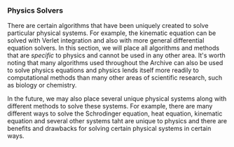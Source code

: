 ### Physics Solvers

There are certain algorithms that have been uniquely created to solve particular physical systems.
For example, the kinematic equation can be solved with Verlet integration and also with more general differential equation solvers.
In this section, we will place all algorithms and methods that are *specific* to physics and cannot be used in any other area.
It's worth noting that many algorithms used throughout the Archive can also be used to solve physics equations and physics lends itself more readily to computational methods than many other areas of scientific research, such as biology or chemistry.

In the future, we may also place several unique physical systems along with different methods to solve these systems.
For example, there are many different ways to solve the Schrodinger equation, heat equation, kinematic equation and several other systems taht are unique to physics and there are benefits and drawbacks for solving certain physical systems in certain ways.

